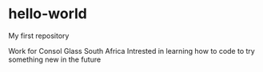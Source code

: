 # hello-world
My first repository

Work for Consol Glass South Africa
Intrested in learning how to code to try something new in the future
